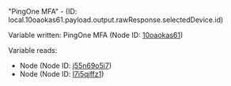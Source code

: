 "PingOne MFA" - (ID: local.10oaokas61.payload.output.rawResponse.selectedDevice.id)

Variable written:
PingOne MFA (Node ID: [10oaokas61](../nodes/10oaokas61.md))

Variable reads:
* Node (Node ID: [j55n69o5i7](../nodes/j55n69o5i7.md))
* Node (Node ID: [l7i5qjffz1](../nodes/l7i5qjffz1.md))
